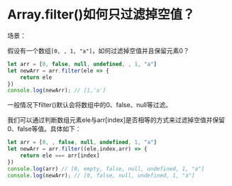 # Array.filter()如何只过滤掉空值？

场景：

假设有一个数组`[0, , 1, "a"]`，如何过滤掉空值并且保留元素0？

```js
let arr = [0, false, null, undefined, , 1, "a"]
let newArr = arr.filter(ele => {
    return ele
})
console.log(newArr); // [1,'a']
```

一般情况下filter()默认会将数组中的0、false、null等过滤。

我们可以通过判断数组元素ele与arr[index]是否相等的方式来过滤掉空值并保留0、false等值。具体如下：

```js
let arr = [0, , false, null, undefined, 1, "a"]
let newArr = arr.filter((ele,index,arr) => {
    return ele === arr[index]
})
console.log(arr) // [0, empty, false, null, undefined, 1, "a"]
console.log(newArr); // [0, false, null, undefined, 1, "a"]
```
